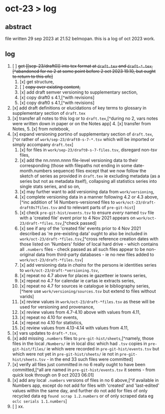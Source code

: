 # oct-23 > log

## abstract

file written 29 sep 2023 at 21.52 belmopan. this is a log of oct 2023 work.

## log

1. [ ] ~~get [[sep-23/draft0]] into tex format at `draft.tex` and `draft-*.tex`,[^abandoned for no 2 at some point before 2 oct 2023 19.10, but ought to return to this ofc]~~
    1. [x] get structure,
    2. [ ] ~~copy over existing content,~~
    3. [x] add draft semver versioning to supplementary section,
    4. [x] copy draft0 s 4.1,[^with revisions]
    5. [x] copy draft0 s 4.1,[^with revisions]
2. [x] add draft definitions or elucidations of key terms to glossary in supplementary section of `draft.tex`
3. [x] transfer all notes to this log or to `draft.tex`,[^during no 2, vars notes were written down in paper or on the Notes app]
    4. [x] transfer from Notes,
    5. [x] from notebook,
4. [x] expand versioning portino of supplementary section of `draft.tex`,[^or rather of `work/sep-23/draft0-s-7-*.tsv` which will be imported or simply accompany `draft.tex`]
    1. [x] for files in `work/sep-23/draft0-s-7-files.tsv`, disregard non-tsv files,
    2. [x] add the nn.nnnn.nnnn file-level versioning data to their corresponding (those with filepaths not ending in some date-month.numbers sequence) files except that we now follow the sketch of series as provided in `draft.tex` ie excluding metadata (as a series but not as metadata itself), collapsing all statistics series into single stats series, and so on,
    3. [x] may further want to add versioning data from `work/versioning`,
    4. [x] complete versioning data in a manner following 4.2 or 4.3 above,[^inc addition of 14 Numbers-versioned files to `work/oct-23/draft-draft0s7files.tsv` and to relevant parts of `pre-git-hist`]
    5. [x] check `pre-git-hist/events.tsv` to ensure *every* named `tsv` file with a 'created file' event prior to 4 Nov 2021 appears on `work/oct-23/draft-*files.tsv`,[^check passed]
    6. [x] see if any of the 'created file' events prior to 4 Nov 2021 described as 're pre-existing data' ought to also be included in `work/oct-23/draft-*files.tsv`,[^cross reference creation dates with those listed on 'Numbers' folder of local hard drive - which contains all `.numbers` files - check passed as all such files appear to be non-original data from third-party databases - ie no new files added to `work/oct-23/draft-*files.tsv`]
    7. [x] add versioning data in *chains* for the persons ie identities series to `work/oct-23/draft-*versioning.tsv`,
    8. [x] repeat no 4.7 above for places ie gazetteer ie towns series,
    9. [x] repeat no 4.7 for calendar ie cartas ie extracts series,
    10. [x] repeat no 4.7 for sources ie catalogue ie bibliography series,[^here use `work/versioning/sources.tsv` but extend to files without varids]
    11. [x] review values in `work/oct-23/draft-*files.tsv` as these will be used for versioning and provenance,
    12. [x] review values from 4.7-4.10 above with values from 4.11,
    13. [x] repeat no 4.10 for events,
    14. [x] repeat no 4.10 for statistics,
    15. [x] review values from 4.13-4.14 with values from 4.11,
5. [x] vars updates to `draft-*.tsv`,
6. [x] add missing `.numbers` files to `pre-git-hist/sheets`,[^namely, those files in the local `/Numbers/` ie in local disc which had `.tsv` copies in `pre-git-hist/files/` ie which were recorded in `pre-git-hist/events.tsv` but which were not yet in `pre-git-hist/sheets/` ie not in `pre-git-hist/sheets.tsv` - in the end 33 such files were committed]
7. [x] verify all files just committed in no 6 really ought to have been committed,[^all are named in `pre-git-hist/events.tsv` it seems - from quick look through on 9 oct 2023 06.01]
8. [x] add any local `.numbers` versions of files in no 6 above,[^if available in Numbers app, except do not add for files with 'created' and 'last-edited' values within the same day, and further do not add for files of only recycled data eg `found scrap 1.2.numbers` or of only scraped data eg `oclc serials 1.1.numbers`]
9. [ ] xx.
